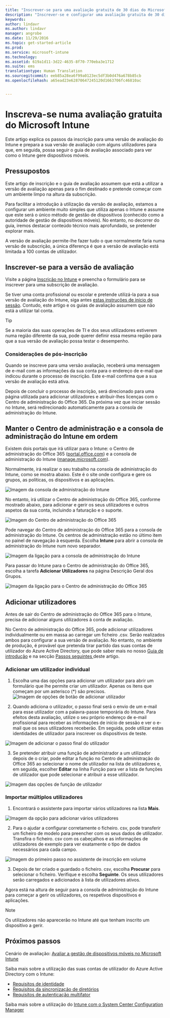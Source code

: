 ```yaml
---
title: "Inscrever-se para uma avaliação gratuita de 30 dias do Microsoft Intune | Documentos da Microsoft"
description: "Inscrever-se e configurar uma avaliação gratuita de 30 dias do Microsoft Intune."
keywords: 
author: lindavr
ms.author: lindavr
manager: angrobe
ms.date: 11/29/2016
ms.topic: get-started-article
ms.prod: 
ms.service: microsoft-intune
ms.technology: 
ms.assetid: 619a1d11-3d22-4635-8f70-770eba3e1712
ms.suite: ems
translationtype: Human Translation
ms.sourcegitcommit: eeb85a28ea6f99a0123ec5df3b0d476a678b85cb
ms.openlocfilehash: a65ead23e62870647245120d1663706fc46810ac


---
```


# <a name="sign-up-for-a-microsoft-intune-free-trial"></a>Inscreva-se numa avaliação gratuita do Microsoft Intune
Este artigo explica os passos da inscrição para uma versão de avaliação do Intune e prepara a sua versão de avaliação com alguns utilizadores para que, em seguida, possa seguir o guia de avaliação associado para ver como o Intune gere dispositivos móveis. <!---or app data when devices are not enrolled in Intune.--->

## <a name="assumptions"></a>Pressupostos
Este artigo de inscrição e o guia de avaliação assumem que está a utilizar a versão de avaliação apenas para o fim destinado e pretende começar com um ambiente limpo na altura da subscrição.

Para facilitar a introdução à utilização da versão de avaliação, estamos a configurar um ambiente muito simples que utiliza apenas o Intune e assume que este será o único método de gestão de dispositivos (conhecido como a autoridade de gestão de dispositivos móveis). No entanto, no decorrer do guia, iremos destacar conteúdo técnico mais aprofundado, se pretender explorar mais.

A versão de avaliação permite-lhe fazer tudo o que normalmente faria numa versão de subscrição, a única diferença é que a versão de avaliação está limitada a 100 contas de utilizador.

## <a name="sign-up-for-your-trial"></a>Inscrever-se para a versão de avaliação
Visite a página [Inscrição no Intune](https://portal.office.com/Signup/Signup.aspx?OfferId=40BE278A-DFD1-470a-9EF7-9F2596EA7FF9&dl=INTUNE_A&ali=1#0%20) e preencha o formulário para se inscrever para uma subscrição de avaliação.

Se tiver uma conta profissional ou escolar e pretende utilizá-la para a sua versão de avaliação do Intune, siga antes [estas instruções de início de sessão](https://docs.microsoft.com/en-us/intune/get-started/start-with-a-paid-subscription-to-microsoft-intune-step-1). Contudo, este artigo e os guias de avaliação assumem que não está a utilizar tal conta.

> [!TIP]
> Se a maioria das suas operações de TI e dos seus utilizadores estiverem numa região diferente da sua, pode querer definir essa mesma região para que a sua versão de avaliação possa testar o desempenho.

### <a name="post-sign-up-considerations"></a>Considerações de pós-inscrição
Quando se inscreve para uma versão avaliação, receberá uma mensagem de e-mail com as informações da sua conta para o endereço de e-mail que indicou durante o processo de inscrição. Este e-mail confirma que a sua versão de avaliação está ativa.

Depois de concluir o processo de inscrição, será direcionado para uma página utilizada para adicionar utilizadores e atribuir-lhes licenças com o Centro de administração do Office 365. Da próxima vez que iniciar sessão no Intune, será redirecionado automaticamente para a consola de administração do Intune.

## <a name="keeping-the-admin-center-and-the-intune-administration-console-straight"></a>Manter o Centro de administração e a consola de administração do Intune em ordem
Existem dois portais que irá utilizar para o Intune: o Centro de administração do Office 365 ([portal.office.com](https://portal.office.com)) e a consola de administração do Intune ([manage.microsoft.com](https://manage.microsoft.com)).

Normalmente, irá realizar o seu trabalho na consola de administração do Intune, como se mostra abaixo. Este é o site onde configura e gere os grupos, as políticas, os dispositivos e as aplicações.

![Imagem da consola de administração do Intune](./media/sign-up/intune-admin-console.png)

No entanto, irá utilizar o Centro de administração do Office 365, conforme mostrado abaixo, para adicionar e gerir os seus utilizadores e outros aspetos da sua conta, incluindo a faturação e o suporte.

![Imagem do Centro de administração do Office 365](./media/sign-up/office-admin-center.png)

Pode navegar do Centro de administração do Office 365 para a consola de administração do Intune. Os centros de administração estão no último item no painel de navegação à esquerda. Escolha **Intune** para abrir a consola de administração do Intune num novo separador.

![Imagem da ligação para a consola de administração do Intune](./media/sign-up/link-to-intune.png)

Para passar do Intune para o Centro de administração do Office 365, escolha a tarefa **Adicionar Utilizadores** na página Descrição Geral dos Grupos.

![Imagem da ligação para o Centro de administração do Office 365](./media/sign-up/task-add-users.png)

## <a name="add-users"></a>Adicionar utilizadores
Antes de sair do Centro de administração do Office 365 para o Intune, precisa de adicionar alguns utilizadores à conta de avaliação.

No Centro de administração do Office 365, pode adicionar utilizadores individualmente ou em massa ao carregar um ficheiro .csv. Serão realizados ambos para configurar a sua versão de avaliação. No entanto, no ambiente de produção, é provável que pretenda tirar partido das suas contas de utilizador do Azure Active Directory, que pode saber mais no nosso [Guia de introdução](https://docs.microsoft.com/en-us/intune/get-started/start-with-a-paid-subscription-to-microsoft-intune-step-3) e na secção [Passos seguintes ](#Next-steps) deste artigo.

### <a name="add-an-individual-user"></a>Adicionar um utilizador individual
1. Escolha uma das opções para adicionar um utilizador para abrir um formulário que lhe permite criar um utilizador. Apenas os itens que começam por um asterisco (\*) são precisos.
![Imagem de opções de botão de adicionar utilizador](./media/sign-up/add-user.png)


2.  Quando adiciona o utilizador, o passo final será o envio de um e-mail para esse utilizador com a palavra-passe temporária do Intune. Para efeitos desta avaliação, utilize o seu próprio endereço de e-mail profissional para receber as informações de início de sessão e ver o e-mail que os seus utilizadores receberão. Em seguida, pode utilizar estas identidades de utilizador para inscrever os dispositivos de teste.<br/>

 ![Imagem de adicionar o passo final do utilizador](./media/sign-up/new-user-2.png)

3. Se pretender atribuir uma função de administrador a um utilizador depois de o criar, pode editar a função no Centro de administração do Office 365 ao selecionar o nome de utilizador na lista de utilizadores e, em seguida, escolher **Editar** na linha Função para ver a lista de funções de utilizador que pode selecionar e atribuir a esse utilizador.

 ![Imagem das opções de função de utilizador](./media/sign-up/change-user-role.png)

### <a name="import-multiple-users"></a>Importar múltiplos utilizadores
1. Encontrará o assistente para importar vários utilizadores na lista **Mais**.

 ![Imagem da opção para adicionar vários utilizadores](./media/sign-up/add-multiple-users.png)

2. Para o ajudar a configurar corretamente o ficheiro. csv, pode transferir um ficheiro de modelo para preencher com os seus dados de utilizador. Transfira o ficheiro. csv com os cabeçalhos e as informações de utilizadores de exemplo para ver exatamente o tipo de dados necessários para cada campo.

 ![Imagem do primeiro passo no assistente de inscrição em volume](./media/sign-up/bulk-enroll-step-1.png)


3. Depois de ter criado e guardado o ficheiro. csv, escolha **Procurar** para selecionar o ficheiro. Verifique e escolha **Seguinte**. Os seus utilizadores serão carregados e adicionados à lista de utilizadores ativos.

Agora está na altura de seguir para a consola de administração do Intune para começar a gerir os utilizadores, os respetivos dispositivos e aplicações.

> [!NOTE]
> Os utilizadores não aparecerão no Intune até que tenham inscrito um dispositivo a gerir.

## <a name="next-steps"></a>Próximos passos
Cenário de avaliação: [Avaliar a gestão de dispositivos móveis no Microsoft Intune](mobile-device-management-trial-guide-microsoft-intune.md)

Saiba mais sobre a utilização das suas contas de utilizador do Azure Active Directory com o Intune:
- [Requisitos de identidade](https://docs.microsoft.com/en-us/active-directory/active-directory-hybrid-identity-design-considerations-overview#design-considerations-overview)
- [Requisitos da sincronização de diretórios](https://docs.microsoft.com/en-us/active-directory/active-directory-hybrid-identity-design-considerations-directory-sync-requirements)
- [Requisitos de autenticação multifator](https://docs.microsoft.com/en-us/active-directory/active-directory-hybrid-identity-design-considerations-multifactor-auth-requirements)

Saiba mais sobre a utilização do [Intune com o System Center Configuration Manager](https://docs.microsoft.com/en-us/sccm/mdm/understand/hybrid-mobile-device-management)



<!--HONumber=Dec16_HO2-->


